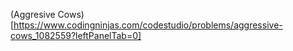 (Aggresive Cows)[https://www.codingninjas.com/codestudio/problems/aggressive-cows_1082559?leftPanelTab=0]
